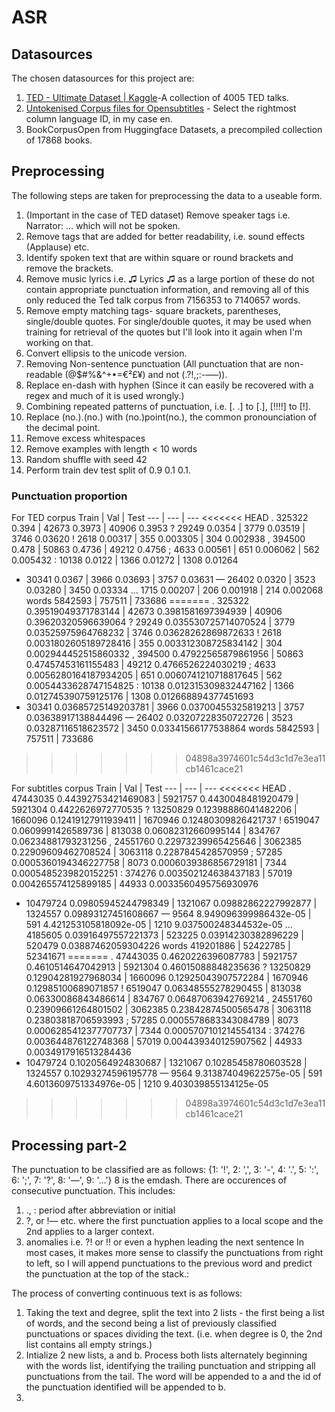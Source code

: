 # ASR
## Datasources
The chosen datasources for this project are:
1. [TED - Ultimate Dataset | Kaggle](https://www.kaggle.com/miguelcorraljr/ted-ultimate-dataset)-A collection of 4005 TED talks.
2. [Untokenised Corpus files for Opensubtitles](http://opus.nlpl.eu/OpenSubtitles-v2018.php) - Select the rightmost column language ID, in my case en.
3. BookCorpusOpen from Huggingface Datasets, a precompiled collection of 17868 books.


## Preprocessing
The following steps are taken for preprocessing the data to a useable form.

1. (Important in the case of TED dataset) Remove speaker tags i.e. Narrator: ... which will not be spoken.
2. Remove tags that are added for better readability, i.e. sound effects (Applause) etc.
3. Identify spoken text that are within square or round brackets and remove the brackets.
4. Remove music lyrics i.e. ♫ Lyrics ♫ 
as a large portion of these do not contain appropriate punctuation information, and removing all of this only reduced the Ted talk corpus from 7156353 to 7140657 words.
5. Remove empty matching tags- square brackets, parentheses, single/double quotes. For single/double quotes, it may be used when training for retrieval of the quotes but I'll look into it again when I'm working on that.
6. Convert ellipsis to the unicode version.
7. Removing Non-sentence punctuation (All punctuation that are non-readable (@$#%&^+•=€²£¥) and not (.?!,;:-–—)).
8. Replace en-dash with hyphen (Since it can easily be recovered with a regex and much of it is used wrongly.)
8. Combining repeated patterns of punctuation, i.e. [. .] to [.], [!!!!] to [!].
9. Replace (no.).(no.) with (no.)<space>point<space>(no.), the common pronounciation of the decimal point.
10. Remove excess whitespaces
11. Remove examples with length < 10 words
12. Random shuffle with seed 42
13. Perform train dev test split of 0.9 0.1 0.1.

### Punctuation proportion
For TED corpus
Train | Val | Test
--- | --- | ---
<<<<<<< HEAD
. 325322    0.394   | 42673 0.3973      | 40906 0.3953
? 29249     0.0354  | 3779  0.03519     | 3746  0.03620
! 2618      0.00317 | 355   0.003305    | 304   0.002938
, 394500    0.478   | 50863 0.4736      | 49212 0.4756
; 4633      0.00561 | 651   0.006062    | 562   0.005432
: 10138     0.0122  | 1366  0.01272     | 1308  0.01264
- 30341     0.0367  | 3966  0.03693     | 3757  0.03631
— 26402     0.0320  | 3523  0.03280     | 3450  0.03334
… 1715      0.00207 | 206   0.001918    | 214   0.002068
words 5842593       | 757511            | 733686
=======
. 325322 0.39519049371783144 | 42673 0.3981581697394939 | 40906 0.39620320596639064
? 29249 0.035530725714070524 | 3779 0.03525975964768232 | 3746 0.03628262869872633
! 2618 0.0031802605189728416 | 355 0.003312308725834142 | 304 0.002944452515860332
, 394500 0.47922565879861956 | 50863 0.47457453161155483 | 49212 0.4766526224030219
; 4633 0.0056280164187934205 | 651 0.0060741210718817645 | 562 0.0054433628747154825
: 10138 0.012315309832447162 | 1366 0.012745390759125176 | 1308 0.012668894377451693
- 30341 0.03685725149203781 | 3966 0.03700455325819213 | 3757 0.03638917138844496
— 26402 0.03207228350722726 | 3523 0.03287116518623572 | 3450 0.03341566177538864
words 5842593 | 757511 | 733686
>>>>>>> 04898a3974601c54d3c1d7e3ea11cb1461cace21

For subtitles corpus
Train | Val | Test
--- | --- | ---
<<<<<<< HEAD
. 47443035  0.44392753421469083     | 5921757 0.4430048481920479    | 5921304 0.4422626972770535
? 13250829  0.12398886041482206     | 1660096 0.12419127911939411   | 1670946 0.12480309826421737
! 6519047   0.0609991426589736      | 813038 0.06082312660995144    | 834767 0.06234881793231256
, 24551760  0.22973239965425646     | 3062385 0.22909609462708524   | 3063118 0.2287845428570959
; 57285     0.0005360194346227758   | 8073 0.0006039386856729181    | 7344 0.0005485239820152251
: 374276    0.003502124638437183    | 57019 0.004265574125899185    | 44933 0.0033560495756930976
- 10479724  0.09805945244798349     | 1321067 0.09882862227992877   | 1324557 0.09893127451608667
— 9564      8.949096399986432e-05   | 591 4.421253105818092e-05     | 1210 9.037500248344532e-05
… 4185605   0.03916497557221373     | 523225 0.03914230382896229    | 520479 0.03887462059304226
words 419201886                     | 52422785                      | 52341671
=======
. 47443035 0.4620226396087783 | 5921757 0.4610514647042913 | 5921304 0.46015088848235636
? 13250829 0.12904281927968034 | 1660096 0.12925043907572284 | 1670946 0.12985100689071857
! 6519047 0.06348555278290455 | 813038 0.06330086843486614 | 834767 0.06487063942769214
, 24551760 0.23909661264801502 | 3062385 0.23842874500565478 | 3063118 0.23803818706593993
; 57285 0.0005578683343084789 | 8073 0.0006285412377707737 | 7344 0.0005707101214554134
: 374276 0.003644876122748368 | 57019 0.004439340125907562 | 44933 0.0034917916513284436
- 10479724 0.1020564924830687 | 1321067 0.10285458780603528 | 1324557 0.10293274596195778
— 9564 9.313874049622575e-05 | 591 4.6013609751334976e-05 | 1210 9.403039855134125e-05
>>>>>>> 04898a3974601c54d3c1d7e3ea11cb1461cace21

## Processing part-2
The punctuation to be classified are as follows: {1: '!', 2: ',', 3: '-', 4: '.', 5: ':', 6: ';', 7: '?', 8: '—', 9: '…'}
8 is the emdash.
There are occurences of consecutive punctuation. This includes: 
1. ., : period after abbreviation or initial
2. ?, or !— etc. where the first punctuation applies to a local scope and the 2nd applies to a larger context.
3. anomalies i.e. ?! or !! or even a hyphen leading the next sentence
In most cases, it makes more sense to classify the punctuations from right to left, so I will append punctuations to the previous word and predict the punctuation at the top of the stack.:

The process of converting continuous text is as follows:
1. Taking the text and degree, split the text into 2 lists - the first being a list of words, and the second being a list of previously classified punctuations or spaces dividing the text. (i.e. when degree is 0, the 2nd list contains all empty strings.)
2. Intialize 2 new lists, a and b. Process both lists alternately beginning with the words list, identifying the trailing punctuation and stripping all punctuations from the tail. The word will be appended to a and the id of the punctuation identified will be appended to b.
3. 
